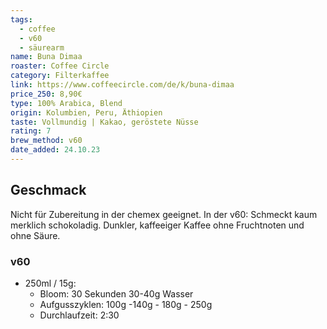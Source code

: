 ```yaml
---
tags:
  - coffee
  - v60
  - säurearm
name: Buna Dimaa
roaster: Coffee Circle
category: Filterkaffee
link: https://www.coffeecircle.com/de/k/buna-dimaa
price_250: 8,90€
type: 100% Arabica, Blend
origin: Kolumbien, Peru, Äthiopien
taste: Vollmundig | Kakao, geröstete Nüsse
rating: 7
brew_method: v60
date_added: 24.10.23
---
```


## Geschmack
Nicht für Zubereitung in der chemex geeignet.
In der v60: Schmeckt kaum merklich schokoladig. Dunkler, kaffeeiger Kaffee ohne Fruchtnoten und ohne Säure.

### v60
* 250ml / 15g: 
	* Bloom: 30 Sekunden 30-40g Wasser
	* Aufgusszyklen: 100g -140g - 180g - 250g
	* Durchlaufzeit: 2:30
